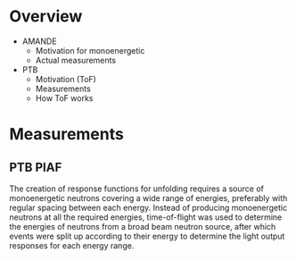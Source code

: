 # Overview
- AMANDE
	- Motivation for monoenergetic
	- Actual measurements
- PTB
	- Motivation (ToF)
	- Measurements
	- How ToF works

# Measurements
## PTB PIAF
The creation of response functions for unfolding requires a source of monoenergetic neutrons covering a wide range of energies, preferably with regular spacing between each energy. Instead of producing monoenergetic neutrons at all the required energies, time-of-flight was used to determine the energies of neutrons from a broad beam neutron source, after which events were split up according to their energy to determine the light output responses for each energy range. 